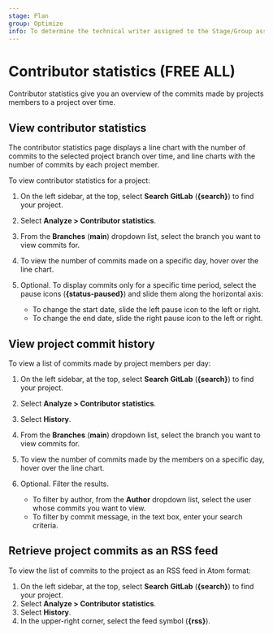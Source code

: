 ```yaml
---
stage: Plan
group: Optimize
info: To determine the technical writer assigned to the Stage/Group associated with this page, see https://about.gitlab.com/handbook/product/ux/technical-writing/#assignments
---
```


# Contributor statistics **(FREE ALL)**

Contributor statistics give you an overview of the commits made by projects members to a project over time.

## View contributor statistics

The contributor statistics page displays a line chart with the number of commits to the selected project branch over time,
and line charts with the number of commits by each project member.

To view contributor statistics for a project:

1. On the left sidebar, at the top, select **Search GitLab** (**{search}**) to find your project.
1. Select **Analyze > Contributor statistics**.
1. From the **Branches** (**main**) dropdown list, select the branch you want to view commits for.
1. To view the number of commits made on a specific day, hover over the line chart.
1. Optional. To display commits only for a specific time period, select the pause icons (**{status-paused}**) and slide them along the horizontal axis:

   - To change the start date, slide the left pause icon to the left or right.
   - To change the end date, slide the right pause icon to the left or right.

## View project commit history

To view a list of commits made by project members per day:

1. On the left sidebar, at the top, select **Search GitLab** (**{search}**) to find your project.
1. Select **Analyze > Contributor statistics**.
1. Select **History**.
1. From the **Branches** (**main**) dropdown list, select the branch you want to view commits for.
1. To view the number of commits made by the members on a specific day, hover over the line chart.
1. Optional. Filter the results.

   - To filter by author, from the **Author** dropdown list, select the user whose commits you want to view.
   - To filter by commit message, in the text box, enter your search criteria.

## Retrieve project commits as an RSS feed

To view the list of commits to the project as an RSS feed in Atom format:

1. On the left sidebar, at the top, select **Search GitLab** (**{search}**) to find your project.
1. Select **Analyze > Contributor statistics**.
1. Select **History**.
1. In the upper-right corner, select the feed symbol (**{rss}**).
